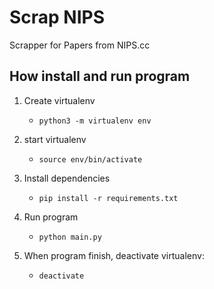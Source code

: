 # Scrap NIPS

Scrapper for Papers from NIPS.cc

## How install and run program

1. Create virtualenv

    * `python3 -m virtualenv env`

2. start virtualenv

    * `source env/bin/activate`

3. Install dependencies

    * `pip install -r requirements.txt`

4. Run program

    * `python main.py`

5. When program finish, deactivate virtualenv:

    * `deactivate`
